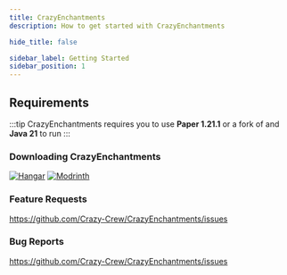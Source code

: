 ```yaml
---
title: CrazyEnchantments
description: How to get started with CrazyEnchantments

hide_title: false

sidebar_label: Getting Started
sidebar_position: 1
---
```

## Requirements
:::tip
CrazyEnchantments requires you to use **Paper  1.21.1** or a fork of and **Java 21** to run
:::

### Downloading CrazyEnchantments
[![Hangar](https://raw.githubusercontent.com/intergrav/devins-badges/v3/assets/cozy-minimal/available/hangar_64h.png)](https://hangar.papermc.io/CrazyCrew/CrazyEnchantments)
[![Modrinth](https://raw.githubusercontent.com/intergrav/devins-badges/v3/assets/cozy-minimal/available/modrinth_64h.png)](https://modrinth.com/plugin/crazyenchantments)

### Feature Requests
https://github.com/Crazy-Crew/CrazyEnchantments/issues

### Bug Reports
https://github.com/Crazy-Crew/CrazyEnchantments/issues